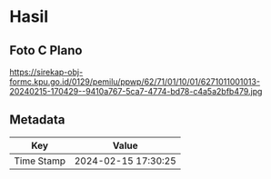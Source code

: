 # Hasil

## Foto C Plano

https://sirekap-obj-formc.kpu.go.id/0129/pemilu/ppwp/62/71/01/10/01/6271011001013-20240215-170429--9410a767-5ca7-4774-bd78-c4a5a2bfb479.jpg


## Metadata

| Key        | Value               |
| ---------- | ------------------- |
| Time Stamp | 2024-02-15 17:30:25 |



